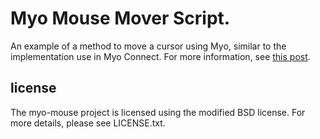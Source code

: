 # Myo Mouse Mover Script.

An example of a method to move a cursor using Myo, similar to the implementation use in Myo Connect. For more information, see [this post](http://developerblog.myo.com/build-your-own-mouse-control-with-myo/).

## license

The myo-mouse project is licensed using the modified BSD license. For more details, please see LICENSE.txt.